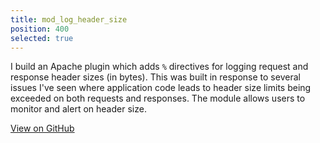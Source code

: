 ```yaml
---
title: mod_log_header_size
position: 400
selected: true
---
```


I build an Apache plugin which adds `%` directives for logging request and response header sizes (in bytes). This was built in response to several issues I've seen where application code leads to header size limits being exceeded on both requests and responses. The module allows users to monitor and alert on header size.

<a class="call-to-action" href="https://github.com/mpchadwick/mod_log_header_size">View on GitHub</a>

